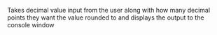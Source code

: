 Takes decimal value input from the user along with how many decimal points they want the value rounded to and displays the output to the console window	
